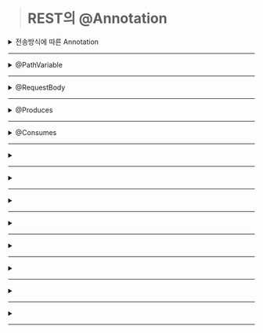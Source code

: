 ># REST의 @Annotation 

<details markdown="1">
<summary>전송방식에 따른 Annotation</summary>

- ## 전송방식에 따른 어노테이션

|작업|HTTP Method|URI 예제|어노테이션|Operation Performed|
|---|---|---|---|---|
|등록(Create)|POST|/members/new|@PostMapping|리소스를 가져옴|
|조회(Read)|GET|/members/{id}|@GetMapping|정의된 의미가 없으면 자원을 생성|
|수정(Update)|PUT|/members/{id}+body(json데이터 등)|@RequestMapping|자원을 생성하거나 업데이트|
|삭제(Delete)|DELETE|/members/{id}|@DeleteMapping|자원을 삭제|
> 예제
```java
package org.zerock.controller;

import java.util.List;

import org.springframework.http.HttpStatus;
import org.springframework.http.MediaType;
import org.springframework.http.ResponseEntity;
import org.springframework.web.bind.annotation.DeleteMapping;
import org.springframework.web.bind.annotation.GetMapping;
import org.springframework.web.bind.annotation.PathVariable;
import org.springframework.web.bind.annotation.PostMapping;
import org.springframework.web.bind.annotation.RequestBody;
import org.springframework.web.bind.annotation.RequestMapping;
import org.springframework.web.bind.annotation.RequestMethod;
import org.springframework.web.bind.annotation.RestController;
import org.zerock.domain.Criteria;
import org.zerock.domain.ReplyPageDTO;
import org.zerock.domain.ReplyVO;
import org.zerock.service.ReplyService;

import lombok.AllArgsConstructor;
import lombok.extern.log4j.Log4j;

@RequestMapping("/replies/")
@RestController
@Log4j
@AllArgsConstructor
public class ReplyController {
	
	private ReplyService service;
	
	//댓글 등록
	@PostMapping(value="/new", consumes="application/json", produces= {MediaType.TEXT_PLAIN_VALUE})
	public ResponseEntity<String> create(@RequestBody ReplyVO vo){
		log.info("ReplyVO: " + vo);
		
		int insertCount = service.register(vo);
		
		log.info("Reply INSERT COUNT: " + insertCount);
		
		return insertCount == 1
				? new ResponseEntity<>("success", HttpStatus.OK)
				: new ResponseEntity<>(HttpStatus.INTERNAL_SERVER_ERROR);
				//삼항 연산자 처리
	}
	
	// 댓글 목록
	@GetMapping(value="/pages/{bno}/{page}", produces= {MediaType.APPLICATION_ATOM_XML_VALUE, MediaType.APPLICATION_JSON_UTF8_VALUE})
	public ResponseEntity<ReplyPageDTO> getList(@PathVariable("page") int page, @PathVariable("bno") Long bno){
		Criteria cri = new Criteria(page, 10);
		
		log.info("get Reply List bno: " + bno);
		
		log.info("cri : " + cri);
		
		return new ResponseEntity<>(service.getListPage(cri, bno), HttpStatus.OK);
	}
	
	// 댓글 조회
	@GetMapping(value="/{rno}", produces= {MediaType.APPLICATION_ATOM_XML_VALUE, MediaType.APPLICATION_JSON_UTF8_VALUE})
	public ResponseEntity<ReplyVO> get(@PathVariable("rno") Long rno){
		log.info("get : " + rno);
		
		return new ResponseEntity<>(service.get(rno), HttpStatus.OK);
	}
	
	// 댓글 삭제
	@DeleteMapping(value="/{rno}", produces= {MediaType.TEXT_PLAIN_VALUE})
	public ResponseEntity<String> remove(@PathVariable("rno") Long rno){
		log.info("remove : " + rno);
		
		return service.remove(rno) == 1
				? new ResponseEntity<>("success", HttpStatus.OK)
				: new ResponseEntity<>(HttpStatus.INTERNAL_SERVER_ERROR);
	}
	
	// 댓글 수정
	@RequestMapping(method= {RequestMethod.PUT, RequestMethod.PATCH}, value="/{rno}", consumes="application/json", produces= {MediaType.TEXT_PLAIN_VALUE})
	public ResponseEntity<String> modify(@RequestBody ReplyVO vo, @PathVariable("rno") Long rno){
		vo.setRno(rno);
		
		log.info("rno : " + rno);
		log.info("modify : " + vo);
		
		return service.modify(vo) == 1
				? new ResponseEntity<>("success", HttpStatus.OK)
				: new ResponseEntity<>(HttpStatus.INTERNAL_SERVER_ERROR);
	}
}
```
</details>

-------

<details markdown="1">
<summary>@PathVariable</summary>

- ## @PathVariable
    - '?' 뒤에 파라미터를 추가하는 형식의 '쿼리 스트링' 방식 대신 사용
    - URL 상에 경로의 일부를 파라미터로 사용
    ```java
    // http://localhost:8080/controller/sample/product/bags/234
    // http://localhost:8080/controller/sample/product/bags/234.json
    @GetMapping(value="/product/{cat}/{pid}")
    public String[] getPath(@PathVariable("cat") String cat, @PathVariable("pid") int pid) {
        return new String[] {"category: " + cat, "productid: " + pid};
    }
    ```
</details>

-------

<details markdown="1">
<summary>@RequestBody</summary>

- ## @RequestBody
	- JSON 데이터를 원하는 타입의 객체로 변환해야 하는 경우에 주로 사용
	- 전달된 요청(request)의 내용(body)을 이용해서 해당 파라미터의 타입으로 변환을 요구함
    - 내부적으로는 HttpMessageConverter 타입의 객체들을 이용해서 다양한 포맷의 입력 데이터를 변환할 수 있음
    - 대부분의 경우에는 JSON 데이터를 서버에 보내서 원하는 타입의 객체로 변환하는 용도로 사용되지만, 경우에 따라서는 원하는 포맷의 데이터를 보내고, 이를 해석해서 원하는 타입으로 사용하기도 함
	> TicketVO.java
    ```java
    package org.zerock.domain;

    import lombok.Data;

    @Data
    public class TicketVO {
        private int tno;
        private String owner;
        private String grade;
    }
    ```
    > SampleController.java
    ```java
    @PostMapping("/ticket")
    public Ticket convert(@RequestBody TicketVO vo) {
        log.info("convert....ticket" + ticket);
        
        return ticket;
    }
    ```
	> REST Controller 응용
	```java
		@PostMapping(value="/new", consumes="application/json", produces= {MediaType.TEXT_PLAIN_VALUE})
		public ResponseEntity<String> create(@RequestBody ReplyVO vo){
			log.info("ReplyVO: " + vo);
			
			int insertCount = service.register(vo);
			
			log.info("Reply INSERT COUNT: " + insertCount);
			
			return insertCount == 1
					? new ResponseEntity<>("success", HttpStatus.OK)
					: new ResponseEntity<>(HttpStatus.INTERNAL_SERVER_ERROR);
					//삼항 연산자 처리
		}
	}
	```
</details>

----------

<details markdown="1">
<summary>@Produces</summary>

- ## @Produces
	- @Produces 어노테이션은 자원이 생성하여 클라이언트로 다시 보낼 수있는 MIME 미디어 유형 또는 표현을 지정하는 데 사용
	- @Produces가 클래스 수준에서 적용되면 리소스의 모든 메서드는 기본적으로 지정된 MIME 형식을 생성할 수 있음
	- 메서드 수준에서 적용되면 클래스 수준에서 적용된 모든 @Produces 어노테이션을 재정의
	- 자원의 메소드가 클라이언트 요청에서 MIME 유형을 생성 할 수없는 경우 Jersey 런타임은 HTTP "406 Not Acceptable"오류를 다시 보냄
```java
// 방법 1
@Produces({"application/xml", "application/json"})
public String doGetAsXmlOrJson() {
	...
}

// 방법 2
@GetMapping(value="/{rno}", produces= {MediaType.APPLICATION_ATOM_XML_VALUE, MediaType.APPLICATION_JSON_UTF8_VALUE})
	public ResponseEntity<ReplyVO> get(@PathVariable("rno") Long rno){
		log.info("get : " + rno);
		
		return new ResponseEntity<>(service.get(rno), HttpStatus.OK);
	}
```
</details>

---------

<details markdown="1">
<summary>@Consumes</summary>

- ## @Consumes
	- @Consumes 어노테이션은 리소스가 클라이언트에서 받아 들일 수 있거나 소비 할 수있는 표현의 MIME 미디어 유형을 지정하는 데 사용
	- @Consumes가 클래스 수준에서 적용되면 모든 응답 메서드는 기본적으로 지정된 MIME 형식을 허용함
	-  @Consumes가 메소드 레벨에서 적용되면, 클래스 레벨에서 적용된 @Consumes 어노테이션을 대체
	- 자원이 클라이언트 요청의 MIME 유형을 사용할 수 없으면 Jersey 런타임은 HTTP "415 지원되지 않는 매체 유형" 오류를 다시 보냄
```java
// 방법 1
@POST
@Consumes("text/plain")
public void postClichedMessage(String message) {
   // Store the message
}

// 방법2
@PostMapping(value="/new", consumes="application/json", produces= {MediaType.TEXT_PLAIN_VALUE})
public ResponseEntity<String> create(@RequestBody ReplyVO vo){
	log.info("ReplyVO: " + vo);
	
	int insertCount = service.register(vo);
	
	log.info("Reply INSERT COUNT: " + insertCount);
	
	return insertCount == 1
			? new ResponseEntity<>("success", HttpStatus.OK)
			: new ResponseEntity<>(HttpStatus.INTERNAL_SERVER_ERROR);
			//삼항 연산자 처리
}
```
</details>

--------

<details markdown="1">
<summary></summary>
</details>

-------------

<details markdown="1">
<summary></summary>
</details>

-------------

<details markdown="1">
<summary></summary>
</details>

-------------

<details markdown="1">
<summary></summary>
</details>

-------------

<details markdown="1">
<summary></summary>
</details>

-------------

<details markdown="1">
<summary></summary>
</details>

-------------

<details markdown="1">
<summary></summary>
</details>

-------------

<details markdown="1">
<summary></summary>
</details>

-------------